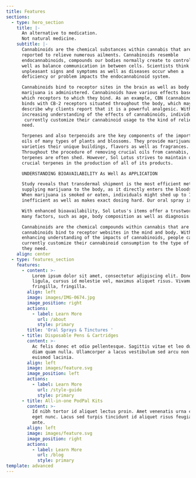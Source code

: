 ```yaml
---
title: Features
sections:
  - type: hero_section
    title: |-
      An alternative to medication.
      Not natural medicine.
    subtitle: |-
      Cannabinoids are the chemical substances within cannabis that are 
      reported to relieve numerous ailments. Cannabinoids resemble 
      endocannabinoids, compounds our bodies normally create to control as 
      well as balance communication in between cells. Scientists think that 
      unpleasant signs and symptoms as well as diseases occur when a 
      deficiency or problem impacts the endocannabinoid system.

      Cannabinoids bind to receptor sites in the brain as well as body when 
      marijuana is administered. Cannabinoids have various effects based upon 
      which receptors to which they bind. As an example, CBN (cannabinol) 
      binds with CB-2 receptors situated throughout the body, which may 
      describe why clients report that it is a powerful analgesic. With an 
      increasing understanding of the effects of cannabinoids, individuals can
       currently customize their cannabinoid usage to the kind of relief they 
      need.

      Terpenes and also terpenoids are the key components of the important 
      oils of many types of plants and blossoms. They provide marijuana 
      varieties their unique buildings, flavors as well as fragrances. 
      Throughout the procedure of removing crucial oils from cannabis, 
      terpenes are often shed. However, Sol Lotus strives to maintain or renew 
      crucial terpenes in the production of all of its products.

      UNDERSTANDING BIOAVAILABILITY As Well As APPLICATION

      Study reveals that transdermal shipment is the most efficient method of 
      supplying marijuana to the body, as it directly enters the bloodstream. 
      When marijuana is smoked or eaten, individuals might shed up to 70 percent of it to air stomach, metabolism and vaporization acid, which is
      inefficient as well as makes exact dosing hard. Our oral spray is the answer.

      With enhanced bioavailability, Sol Lotus's items offer a trustworthy, consistent dose. Like all medications, an individual's dose is based on 
      many factors, such as age, body composition as well as diagnosis. Two sprays makes up a common dose for many patients, although some choose to take one, while others may make use of greater than one spray to attain alleviation.

      Cannabinoids are the chemical compounds within cannabis that are reported to relieve several disorders. When cannabis is carried out, 
      cannabinoids bind to receptor websites in the mind and body. With an 
      enhancing understanding of the impacts of cannabinoids, people can 
      currently customize their cannabinoid consumption to the type of relief 
      they need.
    align: center
  - type: features_section
    features:
      - content: >-
          Lorem ipsum dolor sit amet, consectetur adipiscing elit. Donec nisl
          ligula, cursus id molestie vel, maximus aliquet risus. Vivamus in nibh
          fringilla, fringilla.
        align: left
        image: images/IMG-0674.jpg
        image_position: right
        actions:
          - label: Learn More
            url: /about
            style: primary
        title: 'Oral Sprays & Tinctures '
      - title: Disposable Pens & Cartridges
        content: >-
          Ac felis donec et odio pellentesque. Sagittis vitae et leo duis ut
          diam quam nulla. Ullamcorper a lacus vestibulum sed arcu non odio
          euismod lacinia.
        align: left
        image: images/feature.svg
        image_position: left
        actions:
          - label: Learn More
            url: /style-guide
            style: primary
      - title: All-in-one PodPal Kits
        content: >-
          Id nibh tortor id aliquet lectus proin. Amet venenatis urna cursus
          eget nunc. Lacus sed turpis tincidunt id aliquet risus feugiat in
          ante.
        align: left
        image: images/feature.svg
        image_position: right
        actions:
          - label: Learn More
            url: /blog
            style: primary
template: advanced
---
```


